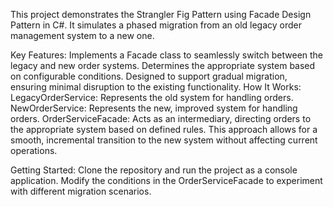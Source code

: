 This project demonstrates the Strangler Fig Pattern using Facade Design Pattern in C#. It simulates a phased migration from an old legacy order management system to a new one.

Key Features:
Implements a Facade class to seamlessly switch between the legacy and new order systems.
Determines the appropriate system based on configurable conditions.
Designed to support gradual migration, ensuring minimal disruption to the existing functionality.
How It Works:
LegacyOrderService: Represents the old system for handling orders.
NewOrderService: Represents the new, improved system for handling orders.
OrderServiceFacade: Acts as an intermediary, directing orders to the appropriate system based on defined rules.
This approach allows for a smooth, incremental transition to the new system without affecting current operations.

Getting Started:
Clone the repository and run the project as a console application. Modify the conditions in the OrderServiceFacade to experiment with different migration scenarios.
